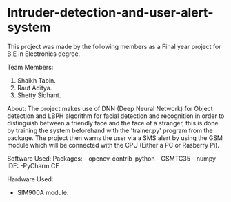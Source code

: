 # Intruder-detection-and-user-alert-system

This project was made by the following members as a Final year project for B.E in Electronics degree.

Team Members:
1) Shaikh Tabin.
2) Raut Aditya.
3) Shetty Sidhant.

About:
  The project makes use of DNN (Deep Neural Network) for Object detection and LBPH algorithm for facial detection and recognition in order to distinguish 
  between a friendly face and the face of a stranger, this is done by training the system beforehand with the 'trainer.py' program from the package. The project       then warns the user via a SMS alert by using the GSM module which will be connected with the CPU (Either a PC or Rasberry Pi).

Software Used:
  Packages:
    - opencv-contrib-python
    - GSMTC35
    - numpy
  IDE:
    -PyCharm CE
    
Hardware Used:
  - SIM900A module.
